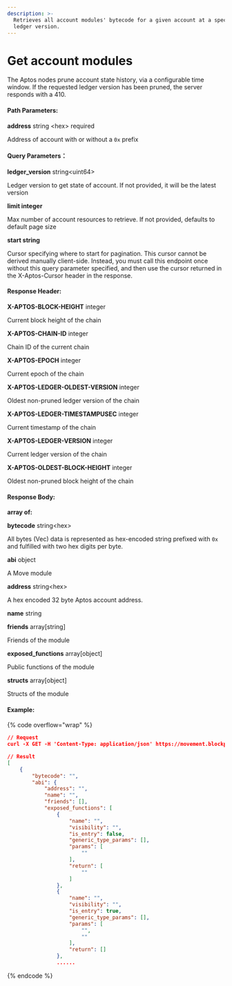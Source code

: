 ```yaml
---
description: >-
  Retrieves all account modules' bytecode for a given account at a specific
  ledger version.
---
```


# Get account modules

The Aptos nodes prune account state history, via a configurable time window. If the requested ledger version has been pruned, the server responds with a 410.

#### **Path Parameters:**

**address**  string \<hex> required

Address of account with or without a `0x` prefix

#### Query Parameters：

**ledger\_version** string\<uint64>

Ledger version to get state of account. If not provided, it will be the latest version

**limit integer**

Max number of account resources to retrieve. If not provided, defaults to default page size

**start string**

Cursor specifying where to start for pagination. This cursor cannot be derived manually client-side. Instead, you must call this endpoint once without this query parameter specified, and then use the cursor returned in the X-Aptos-Cursor header in the response.

#### **Response Header:**

**X-APTOS-BLOCK-HEIGHT** integer&#x20;

Current block height of the chain

**X-APTOS-CHAIN-ID** integer&#x20;

Chain ID of the current chain

**X-APTOS-EPOCH** integer&#x20;

Current epoch of the chain

**X-APTOS-LEDGER-OLDEST-VERSION** integer&#x20;

Oldest non-pruned ledger version of the chain

**X-APTOS-LEDGER-TIMESTAMPUSEC** integer&#x20;

Current timestamp of the chain

**X-APTOS-LEDGER-VERSION** integer&#x20;

Current ledger version of the chain

**X-APTOS-OLDEST-BLOCK-HEIGHT** integer&#x20;

Oldest non-pruned block height of the chain

#### **Response Body:**

**array of:**

**bytecode** string\<hex>&#x20;

All bytes (Vec) data is represented as hex-encoded string prefixed with `0x` and fulfilled with two hex digits per byte.

**abi** object

A Move module

&#x20;   **address** string\<hex>

&#x20;   A hex encoded 32 byte Aptos account address.

&#x20;   **name** string&#x20;

&#x20;   **friends** array\[string]

&#x20;   Friends of the module

&#x20;   **exposed\_functions** array\[object]

&#x20;   Public functions of the module

&#x20;   **structs** array\[object]

&#x20;   Structs of the module

#### Example:

{% code overflow="wrap" %}
```json
// Request
curl -X GET -H 'Content-Type: application/json' https://movement.blockpi.network/rpc/v1/your_api_key/v1/accounts/0x6de517a18f003625e7fba9b9dc29b310f2e3026bbeb1997b3ada9de1e3cec8d6/modules

// Result
[
    {
        "bytecode": "",
        "abi": {
            "address": "",
            "name": "",
            "friends": [],
            "exposed_functions": [
                {
                    "name": "",
                    "visibility": "",
                    "is_entry": false,
                    "generic_type_params": [],
                    "params": [
                        ""
                    ],
                    "return": [
                        ""
                    ]
                },
                {
                    "name": "",
                    "visibility": "",
                    "is_entry": true,
                    "generic_type_params": [],
                    "params": [
                        "",
                        ""
                    ],
                    "return": []
                },
                ......
```
{% endcode %}
